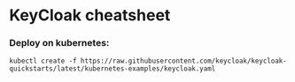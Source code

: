 # KeyCloak cheatsheet

### Deploy on kubernetes:
```
kubectl create -f https://raw.githubusercontent.com/keycloak/keycloak-quickstarts/latest/kubernetes-examples/keycloak.yaml
```


